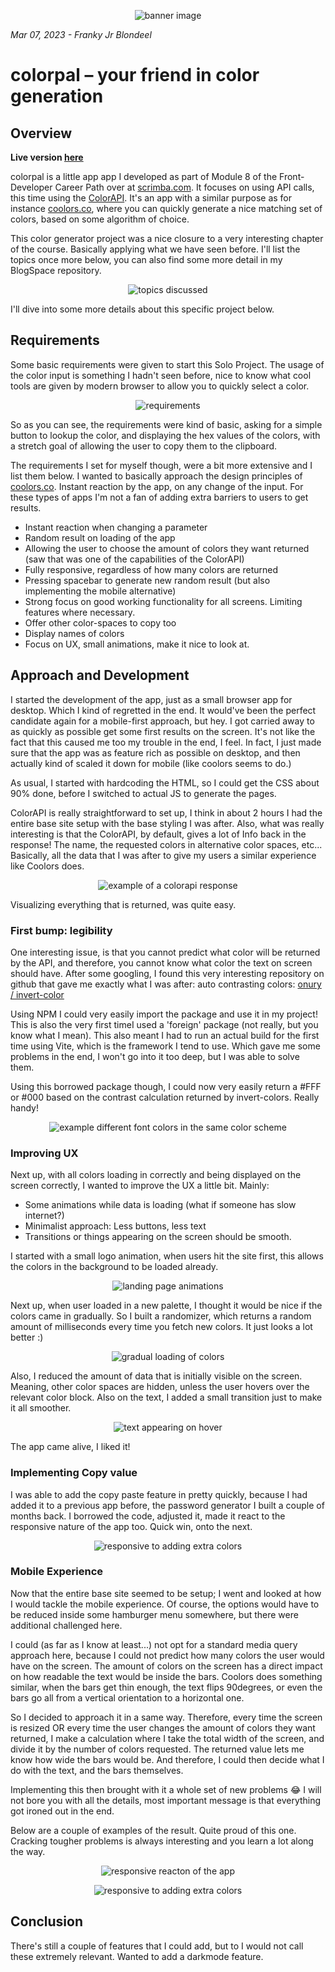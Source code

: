 <p align="center">
<img alt="banner image" src="https://raw.githubusercontent.com/MrFranksJr/MrFranksJr/main/assets/color-generator/Banner.png">
</p>

*Mar 07, 2023 - Franky Jr Blondeel*

# colorpal – your friend in color generation

## Overview

**Live version [here](https://colorpal-generator.netlify.app/)**

colorpal is a little app app I developed as part of Module 8 of the Front-Developer Career Path over at [scrimba.com](https://scrimba.com). It focuses on using API calls, this time using the [ColorAPI](https://www.thecolorapi.com/).
It's an app with a similar purpose as for instance [coolors.co](https://coolors.co), where you can quickly generate a nice matching set of colors, based on some algorithm of choice. 

This color generator project was a nice closure to a very interesting chapter of the course. Basically applying what we have seen before. I'll list the topics once more below, you can also find some more detail in my BlogSpace repository.
<p align="center">
<img alt="topics discussed" src="https://raw.githubusercontent.com/MrFranksJr/MrFranksJr/main/assets/color-generator/topics.png">
</p>

I'll dive into some more details about this specific project below.


## Requirements

Some basic requirements were given to start this Solo Project. The usage of the color input is something I hadn't seen before, nice to know what cool tools are given by modern browser to allow you to quickly select a color.
<p align="center">
<img alt="requirements" src="https://raw.githubusercontent.com/MrFranksJr/MrFranksJr/main/assets/color-generator/requiements.png">
</p>

So as you can see, the requirements were kind of basic, asking for a simple button to lookup the color, and displaying the hex values of the colors, with a stretch goal of allowing the user to copy them to the clipboard.


The requirements I set for myself though, were a bit more extensive and I list them below.
I wanted to basically approach the design principles of [coolors.co](https://coolors.co). Instant reaction by the app, on any change of the input. For these types of apps I'm not a fan of adding extra barriers to users to get results.
* Instant reaction when changing a parameter
* Random result on loading of the app
* Allowing the user to choose the amount of colors they want returned (saw that was one of the capabilities of the ColorAPI)
* Fully responsive, regardless of how many colors are returned
* Pressing spacebar to generate new random result (but also implementing the mobile alternative)
* Strong focus on good working functionality for all screens. Limiting features where necessary.
* Offer other color-spaces to copy too
* Display names of colors
* Focus on UX, small animations, make it nice to look at.


## Approach and Development

I started the development of the app, just as a small browser app for desktop. Which I kind of regretted in the end. It would've been the perfect candidate again for a mobile-first approach, but hey. I got carried away to as quickly as possible get some first results on the screen. It's not like the fact that this caused me too my trouble in the end, I feel.
In fact, I just made sure that the app was as feature rich as possible on desktop, and then actually kind of scaled it down for mobile (like coolors seems to do.)

As usual, I started with hardcoding the HTML, so I could get the CSS about 90% done, before I switched to actual JS to generate the pages.

ColorAPI is really straightforward to set up, I think in about 2 hours I had the entire base site setup with the base styling I was after. Also, what was really interesting is that the ColorAPI, by default, gives a lot of Info back in the response! The name, the requested colors in alternative color spaces, etc...
Basically, all the data that I was after to give my users a similar experience like Coolors does.
<p align="center">
<img alt="example of a colorapi response" src="https://raw.githubusercontent.com/MrFranksJr/MrFranksJr/main/assets/color-generator/response.png">
</p>

Visualizing everything that is returned, was quite easy.

### First bump: legibility
One interesting issue, is that you cannot predict what color will be returned by the API, and therefore, you cannot know what color the text on screen should have.
After some googling, I found this very interesting repository on github that gave me exactly what I was after: auto contrasting colors: [onury / invert-color](https://github.com/onury/invert-color)

Using NPM I could very easily import the package and use it in my project! This is also the very first timeI used a 'foreign' package (not really, but you know what I mean).
This also meant I had to run an actual build for the first time using Vite, which is the framework I tend to use. Which gave me some problems in the end, I won't go into it too deep, but I was able to solve them.

Using this borrowed package though, I could now very easily return a #FFF or #000 based on the contrast calculation returned by invert-colors. Really handy!
<p align="center">
<img alt="example different font colors in the same color scheme" src="https://raw.githubusercontent.com/MrFranksJr/MrFranksJr/main/assets/color-generator/contrast.png">
</p>

### Improving UX
Next up, with all colors loading in correctly and being displayed on the screen correctly, I wanted to improve the UX a little bit.
Mainly:
* Some animations while data is loading (what if someone has slow internet?)
* Minimalist approach: Less buttons, less text
* Transitions or things appearing on the screen should be smooth.

I started with a small logo animation, when users hit the site first, this allows the colors in the background to be loaded already.
<p align="center">
<img alt="landing page animations" src="https://raw.githubusercontent.com/MrFranksJr/MrFranksJr/main/assets/color-generator/landing.gif">
</p>

Next up, when user loaded in a new palette, I thought it would be nice if the colors came in gradually. So I built a randomizer, which returns a random amount of milliseconds every time you fetch new colors. It just looks a lot better :)
<p align="center">
<img alt="gradual loading of colors" src="https://raw.githubusercontent.com/MrFranksJr/MrFranksJr/main/assets/color-generator/loadingColors.gif">
</p>

Also, I reduced the amount of data that is initially visible on the screen. Meaning, other color spaces are hidden, unless the user hovers over the relevant color block. Also on the text, I added a small transition just to make it all smoother.
<p align="center">
<img alt="text appearing on hover" src="https://raw.githubusercontent.com/MrFranksJr/MrFranksJr/main/assets/color-generator/hoverEffect.gif">
</p>

The app came alive, I liked it!


### Implementing Copy value
I was able to add the copy paste feature in pretty quickly, because I had added it to a previous app before, the password generator I built a couple of months back.
I borrowed the code, adjusted it, made it react to the responsive nature of the app too. Quick win, onto the next.
<p align="center">
<img alt="responsive to adding extra colors" src="https://raw.githubusercontent.com/MrFranksJr/MrFranksJr/main/assets/color-generator/copypaste.gif">
</p>


### Mobile Experience
Now that the entire base site seemed to be setup; I went and looked at how I would tackle the mobile experience.
Of course, the options would have to be reduced inside some hamburger menu somewhere, but there were additional challenged here.

I could (as far as I know at least...) not opt for a standard media query approach here, because I could not predict how many colors the user would have on the screen. The amount of colors on the screen has a direct impact on how readable the text would be inside the bars.
Coolors does something similar, when the bars get thin enough, the text flips 90degrees, or even the bars go all from a vertical orientation to a horizontal one.

So I decided to approach it in a same way.
Therefore, every time the screen is resized OR every time the user changes the amount of colors they want returned, I make a calculation where I take the total width of the screen, and divide it by the number of colors requested.
The returned value lets me know how wide the bars would be. And therefore, I could then decide what I do with the text, and the bars themselves.

Implementing this then brought with it a whole set of new problems 😂 I will not bore you with all the details, most important message is that everything got ironed out in the end.

Below are a couple of examples of the result. Quite proud of this one. Cracking tougher problems is always interesting and you learn a lot along the way.
<p align="center">
<img alt="responsive reacton of the app" src="https://raw.githubusercontent.com/MrFranksJr/MrFranksJr/main/assets/color-generator/responsive.gif">
</p>

<p align="center">
<img alt="responsive to adding extra colors" src="https://raw.githubusercontent.com/MrFranksJr/MrFranksJr/main/assets/color-generator/extraColors.gif">
</p>


## Conclusion
There's still a couple of features that I could add, but to I would not call these extremely relevant.
Wanted to add a darkmode feature. 